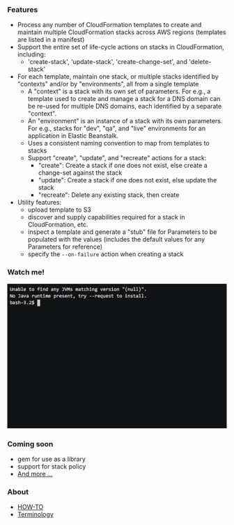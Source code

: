 ### Features

- Process any number of CloudFormation templates to create and maintain multiple CloudFormation stacks across AWS regions (templates are listed in a manifest)
- Support the entire set of life-cycle actions on stacks in CloudFormation, including:
  - 'create-stack', 'update-stack', 'create-change-set', and 'delete-stack'
- For each template, maintain one stack, or multiple stacks identified by "contexts" and/or by "environments", all from a single template
  - A "context" is a stack with its own set of parameters. For e.g., a template used to create and manage a stack for a DNS domain can be re-used for multiple DNS domains, each identified by a separate "context".
  - An "environment" is an instance of a stack with its own parameters. For e.g., stacks for "dev", "qa", and "live" environments for an application in Elastic Beanstalk.
  - Uses a consistent naming convention to map from templates to stacks
  - Support "create", "update", and "recreate" actions for a stack:
    - "create": Create a stack if one does not exist, else create a change-set against the stack
    - "update": Create a stack if one does not exist, else update the stack
    - "recreate": Delete any existing stack, then create
- Utility features:
  - upload template to S3
  - discover and supply capabilities required for a stack in CloudFormation, etc.
  - inspect a template and generate a "stub" file for Parameters to be populated with the values (includes the default values for any Parameters for reference)
  - specify the ```--on-failure``` action when creating a stack

### Watch me!

![Getting started](/doc/getting-started-asciicast.gif)

### Coming soon

- gem for use as a library
- support for stack policy
- [And more ...](TODO.md)

### About

- [HOW-TO](doc/HOW-TO.md)
- [Terminology](doc/terminology.md)
